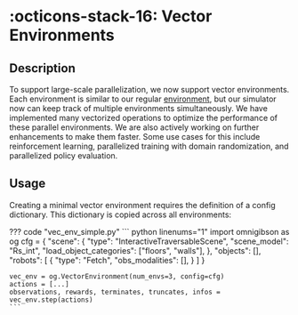 # :octicons-stack-16: **Vector Environments**

## Description

To support large-scale parallelization, we now support vector environments. Each environment is similar to our regular [environment](./environments.md), but our simulator now can keep track of multiple environments simultaneously. We have implemented many vectorized operations to optimize the performance of these parallel environments. We are also actively working on further enhancements to make them faster. Some use cases for this include reinforcement learning, parallelized training with domain randomization, and parallelized policy evaluation.

## Usage

Creating a minimal vector environment requires the definition of a config dictionary. This dictionary is copied across all environments:

??? code "vec_env_simple.py"
    ``` python linenums="1"
    import omnigibson as og
    cfg = {
        "scene": {
            "type": "InteractiveTraversableScene",
            "scene_model": "Rs_int",
            "load_object_categories": ["floors", "walls"],
        },
        "objects": [],
        "robots": [
            {
                "type": "Fetch",
                "obs_modalities": [],
            }
        ]
    }
    
    vec_env = og.VectorEnvironment(num_envs=3, config=cfg)
    actions = [...]
    observations, rewards, terminates, truncates, infos = vec_env.step(actions)
    ```

